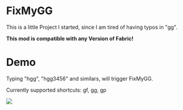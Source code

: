 # FixMyGG

This is a little Project I started, since I am tired of having typos in "gg".

__This mod is compatible with any Version of Fabric!__

# Demo
Typing "hgg", "hgg3456" and similars, will trigger FixMyGG.

Currently supported shortcuts: gf, gg, gp

![](https://i.imgur.com/UoYjhv8.gif)
